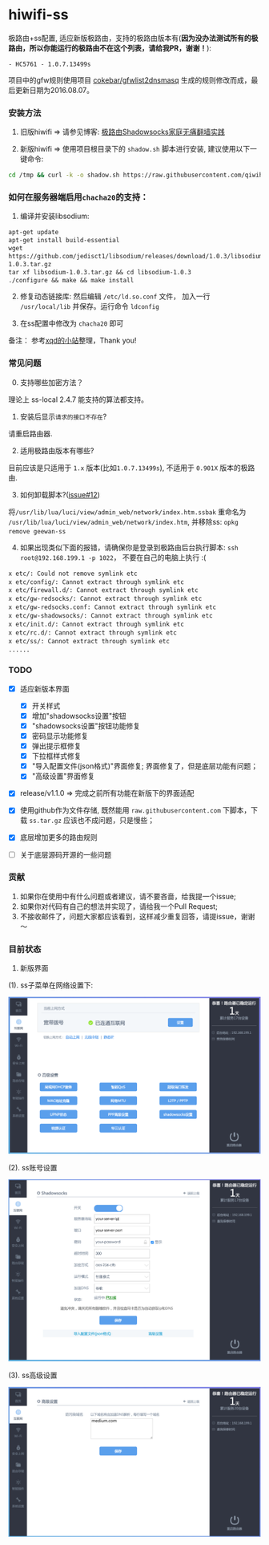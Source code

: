 # hiwifi-ss

极路由+ss配置, 适应新版极路由，支持的极路由版本有(__因为没办法测试所有的极路由，所以你能运行的极路由不在这个列表，请给我PR，谢谢！__):

    - HC5761 - 1.0.7.13499s

项目中的gfw规则使用项目 [cokebar/gfwlist2dnsmasq](https://github.com/cokebar/gfwlist2dnsmasq) 生成的规则修改而成，最后更新日期为2016.08.07。

### 安装方法

1. 旧版hiwifi => 请参见博客: [极路由Shadowsocks家庭无痛翻墙实践](https://luolei.org/hiwifi-shadowsocks/)

2. 新版hiwifi => 使用项目根目录下的 `shadow.sh` 脚本进行安装, 建议使用以下一键命令:

```sh
cd /tmp && curl -k -o shadow.sh https://raw.githubusercontent.com/qiwihui/hiwifi-ss/master/shadow.sh && sh shadow.sh && rm shadow.sh
```

### 如何在服务器端启用`chacha20`的支持：

1. 编译并安装libsodium:

```
apt-get update
apt-get install build-essential
wget https://github.com/jedisct1/libsodium/releases/download/1.0.3/libsodium-1.0.3.tar.gz
tar xf libsodium-1.0.3.tar.gz && cd libsodium-1.0.3
./configure && make && make install
```

2. 修复动态链接库:
然后编辑 `/etc/ld.so.conf` 文件， 加入一行 `/usr/local/lib` 并保存。运行命令 `ldconfig`

3. 在ss配置中修改为 `chacha20` 即可

备注： 参考[xqd的小站](https://php-rmcr7.rhcloud.com/chacha20/)整理，Thank you!

### 常见问题

0. 支持哪些加密方法？

理论上 ss-local 2.4.7 能支持的算法都支持。

1. 安装后显示`请求的接口不存在`?

请重启路由器.

2. 适用极路由版本有哪些?

目前应该是只适用于 `1.x` 版本(比如`1.0.7.13499s`), 不适用于 `0.901X` 版本的极路由.

3. 如何卸载脚本?([issue#12](https://github.com/qiwihui/hiwifi-ss/issues/12))

将`/usr/lib/lua/luci/view/admin_web/network/index.htm.ssbak` 重命名为 `/usr/lib/lua/luci/view/admin_web/network/index.htm`, 并移除ss: `opkg remove geewan-ss`

4. 如果出现类似下面的报错，请确保你是登录到极路由后台执行脚本: `ssh root@192.168.199.1 -p 1022`， 不要在自己的电脑上执行 :(

```sh
x etc/: Could not remove symlink etc
x etc/config/: Cannot extract through symlink etc
x etc/firewall.d/: Cannot extract through symlink etc
x etc/gw-redsocks/: Cannot extract through symlink etc
x etc/gw-redsocks.conf: Cannot extract through symlink etc
x etc/gw-shadowsocks/: Cannot extract through symlink etc
x etc/init.d/: Cannot extract through symlink etc
x etc/rc.d/: Cannot extract through symlink etc
x etc/ss/: Cannot extract through symlink etc
......
```

### TODO

 - [x] 适应新版本界面

   - [x] 开关样式
   - [x] 增加"shadowsocks设置"按钮
   - [x] "shadowsocks设置"按钮功能修复
   - [x] 密码显示功能修复
   - [x] 弹出提示框修复
   - [x] 下拉框样式修复
   - [x] "导入配置文件(json格式)"界面修复; 界面修复了，但是底层功能有问题；
   - [x] "高级设置"界面修复

 - [x] release/v1.1.0 => 完成之前所有功能在新版下的界面适配
 - [x] 使用github作为文件存储, 既然能用 `raw.githubusercontent.com` 下脚本，下载 `ss.tar.gz` 应该也不成问题，只是慢些；
 - [x] 底层增加更多的路由规则
 - [ ] 关于底层源码开源的一些问题

### 贡献

1. 如果你在使用中有什么问题或者建议，请不要吝啬，给我提一个issue;
2. 如果你对代码有自己的想法并实现了，请给我一个Pull Request;
3. 不接收邮件了，问题大家都应该看到，这样减少重复回答，请提issue，谢谢～

### 目前状态

1. 新版界面

(1). ss子菜单在网络设置下:

![](./ss-menu.png)

(2). ss账号设置

![](./ss-settings.png)

(3). ss高级设置

![](./ss-advance.png)
